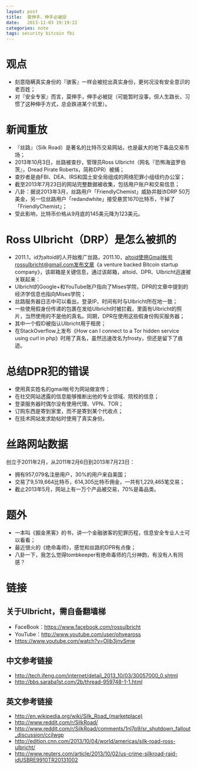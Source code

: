 ```yaml
---
layout: post
title:  莫伸手，伸手必被捉
date:   2013-11-03 19:19:22
categories: note
tags: security bitcoin fbi
---
```


# 观点

- 刻意隐瞒真实身份的『骇客』一样会被挖出真实身份，更何况没有安全意识的老百姓；
- 对『安全专家』而言，莫伸手，伸手必被捉（可能暂时没事，但人生路长，习惯了这种伸手方式，总会跌进某个坑里）。

# 新闻重放

- 『丝路』（Silk Road）是著名的比特币交易网站，也是最大的地下毒品交易市场；
- 2013年10月3日，丝路被查抄，管理员Ross Ulbricht（网名『恐怖海盗罗伯茨』，Dread Pirate Roberts，简称DPR）被捕；
- 查抄者是由FBI、DEA、IRS和国土安全局组成的网络犯罪小组纽约办公室；
- 截至2013年7月23日的网站完整数据被收集，包括用户账户和交易信息；
- 八卦：据说2013年3月，丝路用户「FriendlyChemist」威胁并敲诈DRP 50万美金，另一位丝路用户「redandwhite」接受悬赏1670比特币，干掉了「FriendlyChemist」；
- 受此影响，比特币价格从9月底的145美元降为123美元。

# Ross Ulbricht（DRP）是怎么被抓的

- 2011.1，id为altoid的人开始推广丝路，2011.10，altoid使用Gmail帐号rossulbricht@gmail.com发布文章《a venture backed Bitcoin startup company》，该邮箱是关键信息，通过该邮箱，altoid、DPR、Ulbricht迅速被关联起来：
- Ulbricht的Google+和YouTube账户指向了Mises学院，DPR的文章中提到的经济学信息也指向Mises学院；
- 丝路服务器日志中可以看出，登录IP、时间有时与Ulbricht所在地一致；
- 一些使用假身份传递的包裹在发给Ulbricht时被拦截，里面有Ulbricht的照片，当然使用的不是他的真名。同期，DPR在使用这些假身份购买服务器；
- 其中一个假ID被指认Ulbricht用于租房；
- 在StackOverflow上发布《How can I connect to a Tor hidden service using curl in php》时用了真名，虽然迅速改名为frosty，但还是留下了痕迹。

# 总结DPR犯的错误

- 使用真实姓名的gmail帐号为网站做宣传；
- 在社交网站透露的信息能够推断出他的专业领域、院校的信息；
- 登录服务器时偶尔没有使用代理、VPN、TOR；
- 订购东西是寄到家里，而不是寄到某个代收点；
- 在技术网站发求助帖时使用了真实身份。

# 丝路网站数据

创立于2011年2月，从2011年2月6日到2013年7月23日：

- 拥有957,079名注册用户，30%的用户来自美国；
- 交易了9,519,664比特币，614,305比特币佣金，一共有1,229,465笔交易；
- 截止2013年5月，网站上有一万个产品被交易，70%是毒品类。

# 题外

- 一本叫《掘金黑客》的书，讲一个金融骇客的犯罪历程，信息安全专业人士可以看看；
- 最近很火的《绝命毒师》，感觉和丝路的DPR有点像；
- 八卦一下，我怎么觉得tombkeeper有绝命毒师的几分神韵，有没有人有同感？

# 链接

## 关于Ulbricht，需自备翻墙梯

- FaceBook：https://www.facebook.com/rossulbricht
- YouTube：http://www.youtube.com/user/ohyeaross
- https://www.youtube.com/watch?v=Olib3jnvSmw

## 中文参考链接

- http://tech.ifeng.com/internet/detail_2013_10/03/30057000_0.shtml
- http://bbs.saraba1st.com/2b/thread-959748-1-1.html

## 英文参考链接

- http://en.wikipedia.org/wiki/Silk_Road_(marketplace)
- http://www.reddit.com/r/SilkRoad/
- http://www.reddit.com/r/SilkRoad/comments/1nl7p9/sr_shutdown_fallout_discussion/ccjlwgp
- http://edition.cnn.com/2013/10/04/world/americas/silk-road-ross-ulbricht/
- http://www.reuters.com/article/2013/10/02/us-crime-silkroad-raid-idUSBRE9910TR20131002